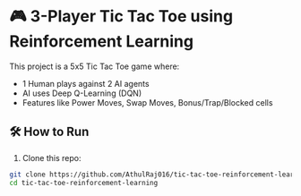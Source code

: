 # 🎮 3-Player Tic Tac Toe using Reinforcement Learning

This project is a 5x5 Tic Tac Toe game where:
- 1 Human plays against 2 AI agents
- AI uses Deep Q-Learning (DQN)
- Features like Power Moves, Swap Moves, Bonus/Trap/Blocked cells

## 🛠 How to Run

1. Clone this repo:
```bash
git clone https://github.com/AthulRaj016/tic-tac-toe-reinforcement-learning.git
cd tic-tac-toe-reinforcement-learning
